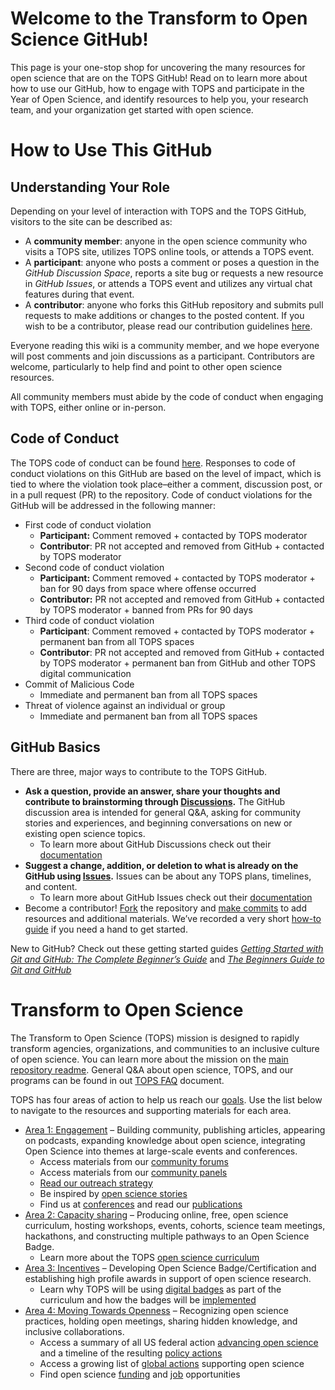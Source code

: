 # Welcome to the Transform to Open Science GitHub!

This page is your one-stop shop for uncovering the many resources for open science that are on the TOPS GitHub! Read on to learn more about how to use our GitHub, how to engage with TOPS and participate in the Year of Open Science, and identify resources to help you, your research team, and your organization get started with open science.

# How to Use This GitHub
## Understanding Your Role
Depending on your level of interaction with TOPS and the TOPS GitHub, visitors to the site can be described as: 
- A **community member**: anyone in the open science community who visits a TOPS site, utilizes TOPS online tools, or attends a TOPS event.
- A **participant**: anyone who posts a comment or poses a question in the *GitHub Discussion Space*, reports a site bug or requests a new resource in *GitHub Issues*, or attends a TOPS event and utilizes any virtual chat features during that event. 
- A **contributor**: anyone who forks this GitHub repository and submits pull requests to make additions or changes to the posted content. If you wish to be a contributor, please read our contribution guidelines [here](https://github.com/nasa/Transform-to-Open-Science/blob/main/CONTRIBUTING.md). 

Everyone reading this wiki is a community member, and we hope everyone will post comments and join discussions as a participant. Contributors are welcome, particularly to help find and point to other open science resources. 

All community members must abide by the code of conduct when engaging with TOPS, either online or in-person. 

## Code of Conduct
The TOPS code of conduct can be found [here](https://github.com/nasa/Transform-to-Open-Science/blob/main/CODE_OF_CONDUCT.md). Responses to code of conduct violations on this GitHub are based on the level of impact, which is tied to where the violation took place–either a comment, discussion post, or in a pull request (PR) to the repository. Code of conduct violations for the GitHub will be addressed in the following manner: 
* First code of conduct violation 
    * **Participant:** Comment removed + contacted by TOPS moderator
    * **Contributor**:  PR not accepted and removed from GitHub + contacted by TOPS moderator
* Second code of conduct violation
    * **Participant:** Comment removed + contacted by TOPS moderator + ban for 90 days from space where offense occurred
    * **Contributor:** PR not accepted and removed from GitHub + contacted by TOPS moderator + banned from PRs for 90 days
* Third code of conduct violation
    * **Participant**: Comment removed + contacted by TOPS moderator + permanent ban from all TOPS spaces 
    * **Contributor**: PR not accepted and removed from GitHub + contacted by TOPS moderator + permanent ban from GitHub and other TOPS digital communication
* Commit of Malicious Code
    * Immediate and permanent ban from all TOPS spaces
* Threat of violence against an individual or group
    * Immediate and permanent ban from all TOPS spaces

## GitHub Basics
There are three, major ways to contribute to the TOPS GitHub. 
- **Ask a question, provide an answer, share your thoughts and contribute to brainstorming through [Discussions](https://github.com/nasa/Transform-to-Open-Science/discussions).** The GitHub discussion area is intended for general Q&A, asking for community stories and experiences, and beginning conversations on new or existing open science topics. 
  - To learn more about GitHub Discussions check out their [documentation](https://docs.github.com/en/discussions/collaborating-with-your-community-using-discussions/about-discussions) 
- **Suggest a change, addition, or deletion to what is already on the GitHub using [Issues](https://github.com/nasa/Transform-to-Open-Science/issues).** Issues can be about any TOPS plans, timelines, and content.
  - To learn more about GitHub Issues check out their [documentation](https://docs.github.com/en/issues/tracking-your-work-with-issues/about-issues)
- Become a contributor! [Fork](https://docs.github.com/en/get-started/quickstart/fork-a-repo) the repository and [make commits](https://docs.github.com/en/get-started/quickstart/contributing-to-projects#making-and-pushing-changes) to add resources and additional materials. We’ve recorded a very short [how-to guide](https://www.youtube.com/watch?v=PHoScPeMWHI) if you need a hand to get started. 

New to GitHub? Check out these getting started guides *[Getting Started with Git and GitHub: The Complete Beginner’s Guide](https://towardsdatascience.com/getting-started-with-git-and-github-6fcd0f2d4ac6)* and *[The Beginners Guide to Git and GitHub](https://www.freecodecamp.org/news/the-beginners-guide-to-git-github/)*
                                                              
# Transform to Open Science
The Transform to Open Science (TOPS) mission is designed to rapidly transform agencies, organizations, and communities to an inclusive culture of open science. You can learn more about the mission on the [main repository readme](https://github.com/nasa/Transform-to-Open-Science#transform-to-open-science-tops). General Q&A about open science, TOPS, and our programs can be found in out [TOPS FAQ](/tops_faq.md) document.

TOPS has four areas of action to help us reach our [goals](https://github.com/nasa/Transform-to-Open-Science#strategic-objectives). Use the list below to navigate to the resources and supporting materials for each area.
- [Area 1: Engagement](/docs/Area1_Engagement/readme.rst) – Building community, publishing articles, appearing on podcasts, expanding knowledge about open science, integrating Open Science into themes at large-scale events and conferences.
  - Access materials from our [community forums](/docs/Area1_Engagement/Community_Forums/readme.md)
  - Access materials from our [community panels](/docs/Area1_Engagement/Community_Panels/readme.md)
  - [Read our outreach strategy](/docs/Area1_Engagement/outreach.md)
  - Be inspired by [open science stories](/docs/Area1_Engagement/Open-Science-Stories/readme.md)
  - Find us at [conferences](/docs/Area1_Engagement/tops_conferences.md) and read our [publications](/docs/Area1_Engagement/tops_publications.md)
- [Area 2: Capacity sharing](/docs/Area2_Capacity_Sharing/readme.md) – Producing online, free, open science curriculum, hosting workshops, events, cohorts, science team meetings, hackathons, and constructing multiple pathways to an Open Science Badge.
  - Learn more about the TOPS [open science curriculum](/docs/Area2_Capacity_Sharing/readme.md)
- [Area 3: Incentives](/docs/Area3_Incentives/readme.md) – Developing Open Science Badge/Certification and establishing high profile awards in support of open science research.
  - Learn why TOPS will be using [digital badges](/docs/Area3_Incentives/badging_motivation.md) as part of the curriculum and how the badges will be [implemented](/docs/Area3_Incentives/micro-badging_details.md)
- [Area 4: Moving Towards Openness](/docs/Area4_Moving_To_Openness/readme.md) – Recognizing open science practices, holding open meetings, sharing hidden knowledge, and inclusive collaborations.
  - Access a summary of all US federal action [advancing open science](/docs/Area4_Moving_To_Openness/federal_guidance.md) and a timeline of the resulting [policy actions](/docs/Area4_Moving_To_Openness/Open_Timeline.md)
  - Access a growing list of [global actions](/docs/Area4_Moving_To_Openness/global_policies.md) supporting open science
  - Find open science [funding](/docs/Area4_Moving_To_Openness/funding_opportunities.md) and [job](/docs/Area4_Moving_To_Openness/job_opportunities.md) opportunities
